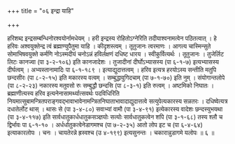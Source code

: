 +++
title = "०६ इन्द्रा याहि"

+++

हरिशब्द इन्द्रसम्बन्धिनोरश्वयोर्नामधेयम् । हरी इन्द्रस्य रोहितोऽग्नेरिति तदीयाश्वनामत्वेन पठितत्वात् । हे हरिवः अश्वयुक्तेन्द्र त्वं ब्रह्माण्युपैतुमा याहि । कीदृशस्त्वम् । तूतुजानः त्वरमाणः । आगत्य चास्मिन्सुते सोमाभिषवयुक्ते कर्मणि नोऽस्मदीयं चनोऽन्नं हविर्लक्षणं दधिष्ट धारय । स्वीकुर्वित्यर्थः । तूतुजानः । तुजेर्लिट लिटः कानज्वा (पा ३-२-१०६) इति कानजादेशः । तुजादीनां दीर्घोऽभ्यासस्य (पा ६-१-७) इत्यभ्यासस्य दीर्घत्वम् । अभ्यस्तानामादिः पा ६-१-१८९ । इत्याद्युदात्तत्वम् । हरिव इत्यत्र हरयोऽस्य सन्तीति मतुपि छन्दसीरः (पा ८-२-१५) इति मकारस्य वत्वम् । सम्बुद्धावुगिदचाम् (पा ७-१-७०) इति नुम् । संयोगान्तलोपे (पा ८-२-२३) नकारस्य मतुवसो रुः सम्बुद्धौ छन्दसि (पा ८-३-१) इति रुत्वम् । अष्टमिको निघातः । ब्रह्माणीत्यस्य हरिव इत्यनेनासामर्थ्यात्सवर्थः पदविधिरिति नियमात्सुबामन्त्रितपराङ्गवद्भावाभावेनामन्त्रितनिघाताभावादाद्युदात्तत्वे सत्युपेत्यकारस्य सन्नतरः । दधिष्वेत्यत्र दधातेर्लोट थास् । थासः से (पा ३-४-८०) सवाभ्यां वामौ (पा ३-४-९१) इत्येकारस्य वादेशः छन्दस्युभयथा (पा ३-४-११७) इति सार्वधातुकार्धधातुकसञ्ज्ञयोः सत्योः सार्वधातुकत्वेन शपि (पा ३-१-६८) तस्य श्लौ च द्विर्भावः पा ६-१-१० । अर्धर्धातुकत्वेनेडागमश्च (पा ७-२-३५) आतो लोप इट च (पा ६-४-६४) इत्याकारलोपः । चनः । चायतेरन्ने ह्रस्वश्च (उ ४-१९९) इत्यसुनन्तः । चकारान्नुडागमे यलोपः ॥ ६ ॥